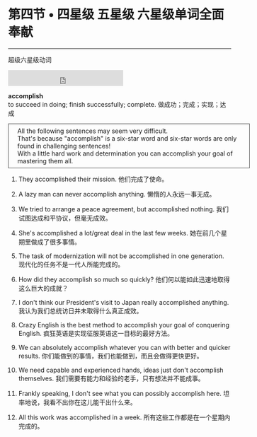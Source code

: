 # 第四节 • 四星级 五星级 六星级单词全面奉献

---

超级六星级动词

<iframe height="36" width="260" src="http://www.ximalaya.com/swf/sound/orange.swf?id=13176236" frameborder=0 allowfullscreen></iframe>

**accomplish**  
to succeed in doing; finish successfully; complete. 做成功；完成；实现；达成

<div style="border:1px solid #444444; padding: 7px 20px; width:100%">
All the following sentences may seem very difficult.<br />
That's because "accomplish" is a six-star word and six-star words are only found in challenging sentences!<br />
With a little hard work and determination you can accomplish your goal of mastering them all.<br />
</div>

1. They accomplished their mission. 他们完成了使命。

2. A lazy man can never accomplish anything. 懒惰的人永远一事无成。

3. We tried to arrange a peace agreement, but accomplished nothing. 我们试图达成和平协议，但毫无成效。

4. She's accomplished a lot/great deal in the last few weeks. 她在前几个星期里做成了很多事情。

5. The task of modernization will not be accomplished in one generation. 现代化的任务不是一代人所能完成的。

6. How did they accomplish so much so quickly? 他们何以能如此迅速地取得这么巨大的成就？

7. I don't think our President's visit to Japan really accomplished anything. 我认为我们总统访日并未取得什么真正成效。

8. Crazy English is the best method to accomplish your goal of conquering English. 疯狂英语是实现征服英语这一目标的最好方法。

9. We can absolutely accomplish whatever you can with better and quicker results. 你们能做到的事情，我们也能做到，而且会做得更快更好。

10. We need capable and experienced hands, ideas just don't accomplish themselves. 我们需要有能力和经验的老手，只有想法并不能成事。

11. Frankly speaking, I don't see what you can possibly accomplish here. 坦率地说，我看不出你在这儿能干出什么来。

12. All this work was accomplished in a week. 所有这些工作都是在一个星期内完成的。
